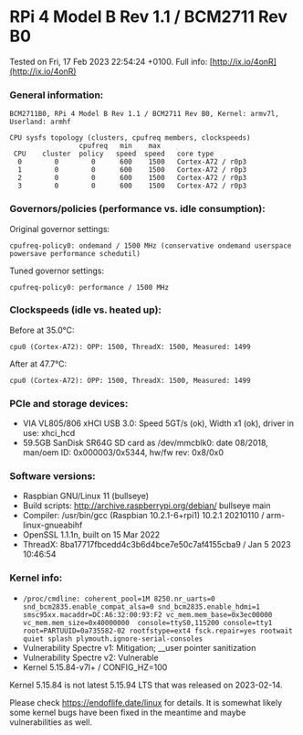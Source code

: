 # RPi 4 Model B Rev 1.1 / BCM2711 Rev B0

Tested on Fri, 17 Feb 2023 22:54:24 +0100. Full info: [http://ix.io/4onR](http://ix.io/4onR)

### General information:

    BCM2711B0, RPi 4 Model B Rev 1.1 / BCM2711 Rev B0, Kernel: armv7l, Userland: armhf
    
    CPU sysfs topology (clusters, cpufreq members, clockspeeds)
                     cpufreq   min    max
     CPU    cluster  policy   speed  speed   core type
      0        0        0      600    1500   Cortex-A72 / r0p3
      1        0        0      600    1500   Cortex-A72 / r0p3
      2        0        0      600    1500   Cortex-A72 / r0p3
      3        0        0      600    1500   Cortex-A72 / r0p3

### Governors/policies (performance vs. idle consumption):

Original governor settings:

    cpufreq-policy0: ondemand / 1500 MHz (conservative ondemand userspace powersave performance schedutil)

Tuned governor settings:

    cpufreq-policy0: performance / 1500 MHz

### Clockspeeds (idle vs. heated up):

Before at 35.0°C:

    cpu0 (Cortex-A72): OPP: 1500, ThreadX: 1500, Measured: 1499 

After at 47.7°C:

    cpu0 (Cortex-A72): OPP: 1500, ThreadX: 1500, Measured: 1499 

### PCIe and storage devices:

  * VIA VL805/806 xHCI USB 3.0: Speed 5GT/s (ok), Width x1 (ok), driver in use: xhci_hcd
  * 59.5GB SanDisk SR64G SD card as /dev/mmcblk0: date 08/2018, man/oem ID: 0x000003/0x5344, hw/fw rev: 0x8/0x0

### Software versions:

  * Raspbian GNU/Linux 11 (bullseye)
  * Build scripts: http://archive.raspberrypi.org/debian/ bullseye main
  * Compiler: /usr/bin/gcc (Raspbian 10.2.1-6+rpi1) 10.2.1 20210110 / arm-linux-gnueabihf
  * OpenSSL 1.1.1n, built on 15 Mar 2022
  * ThreadX: 8ba17717fbcedd4c3b6d4bce7e50c7af4155cba9 / Jan  5 2023 10:46:54 

### Kernel info:

  * `/proc/cmdline: coherent_pool=1M 8250.nr_uarts=0 snd_bcm2835.enable_compat_alsa=0 snd_bcm2835.enable_hdmi=1  smsc95xx.macaddr=DC:A6:32:00:93:F2 vc_mem.mem_base=0x3ec00000 vc_mem.mem_size=0x40000000  console=ttyS0,115200 console=tty1 root=PARTUUID=0a735582-02 rootfstype=ext4 fsck.repair=yes rootwait quiet splash plymouth.ignore-serial-consoles`
  * Vulnerability Spectre v1:        Mitigation; __user pointer sanitization
  * Vulnerability Spectre v2:        Vulnerable
  * Kernel 5.15.84-v7l+ / CONFIG_HZ=100

Kernel 5.15.84 is not latest 5.15.94 LTS that was released on 2023-02-14.

Please check https://endoflife.date/linux for details. It is somewhat likely
some kernel bugs have been fixed in the meantime and maybe vulnerabilities
as well.
